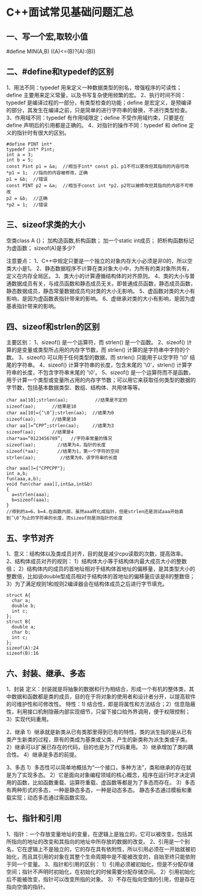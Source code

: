 # C++面试常见基础问题汇总

## 一、写一个宏,取较小值
#define MIN(A,B)  ((A)<=(B)?(A):(B))

## 二、#define和typedef的区别
1、用法不同：typedef 用来定义一种数据类型的别名，增强程序的可读性；define 主要用来定义常量，以及书写复杂使用频繁的宏。
2、执行时间不同：typedef 是编译过程的一部分，有类型检查的功能；define 是宏定义，是预编译的部分，其发生在编译之前，只是简单的进行字符串的替换，不进行类型检查。
3、作用域不同：typedef 有作用域限定；define 不受作用域约束，只要是在 define 声明后的引用都是正确的。
4、对指针的操作不同：typedef 和 define 定义的指针时有很大的区别。

```
#define PINT int*
typedef int* Pint;
int a = 3;
int b = 5;
const Pint p1 = &a;  //相当于int* const p1，p1不可以更改但其指向的内容可改
*p1 = 1;  //指向的内容被修改，正确
p1 = &b;  //错误
const PINT p2 = &a;  //相当于const int *p2，p2可以被修改但其指向的内容不可修改
p2 = &b;  //正确
*p2 = 1;  //错误
```

## 三、sizeof求类的大小
空类class A {}；
加构造函数,析构函数；
加一个static int成员；
把析构函数标记为虚函数；
sizeof(A)是多少?

注意要点：
1、C++中规定只要是一个独立的对象内存大小必须是非0的，所以空类大小是1。
2、静态数据程序不计算在类对象大小中，为所有的类对象所共有，定义在内存全局区。
3、类大小的计算遵循结构体的对齐原则。
4、类的大小与普通数据成员有关，与成员函数和静态成员无关。即普通成员函数，静态成员函数，静态数据成员，静态常量数据成员均对类的大小无影响。
5、虚函数对类的大小有影响，是因为虚函数表指针带来的影响。
6、虚继承对类的大小有影响，是因为虚基表指针带来的影响。

## 四、sizeof和strlen的区别
主要区别：
1、sizeof() 是一个运算符，而 strlen() 是一个函数。
2、sizeof() 计算的是变量或类型所占用的内存字节数，而 strlen() 计算的是字符串中字符的个数。
3、sizeof() 可以用于任何类型的数据，而 strlen() 只能用于以空字符 '\0' 结尾的字符串。
4、sizeof() 计算字符串的长度，包含末尾的 '\0'，strlen() 计算字符串的长度，不包含字符串末尾的 '\0'。
5、sizeof() 是一个运算符而不是函数，用于计算一个类型或变量所占用的内存字节数；可以用它来获取任何类型的数据的字节数，包括基本数据类型、数组、结构体、共用体等等。
```
char aa[10];strlen(aa);          //结果是不定的   
sizeof(aa);      //结果是10
char aa[10]={‘\0’};strlen(aa);  //结果为0        
sizeof(aa);      //结果是10
char aa[]=”CPP”;strlen(aa);     //结果为3             
sizeof(aa);      //结果是4
char*aa=”0123456789”;   //字符串常量的情况
sizeof(aa);        //结果为4，指针的长度
sizeof(*aa);       //结果为1，第一个字符的空间
strlen(aa);         //结果为0，该字符串的长度

char aaa[]={"CPPCPP"};
int a,b;
fun(aaa,a,b);
void fun(char aaa[],int&a,int&b)
{
  a=strlen(aaa);
  b=sizeof(aaa);
}
//得到的a=6，b=4.在函数内部，虽然aaa转化成指针，但是strlen还是测试aaa开始直到’\0’为止的字符串的长度，而sizeof则是测指针的长度
```
## 五、字节对齐
1、意义：结构体以及类成员对齐，目的就是减少cpu读取的次数，提高效率。
2、结构体成员对齐的规则：
1）结构体大小等于结构体内最大成员大小的整数倍；
2）结构体内的成员的首地址相对于结构体首地址的偏移量，是其类型大小的整数倍，比如说double型成员相对于结构体的首地址的偏移量应该是8的整数倍；
3）为了满足规则1和规则2编译器会在结构体成员之后进行字节填充。
```
struct A{
  char a;
  double b;
  int c;
};
struct B{
  double a;
  char b;
  int c;
};
sizeof(A):24
sizeof(B):16
```
## 六、封装、继承、多态
1、封装
定义：封装就是将抽象的数据和行为相结合，形成一个有机的整体类，其中数据和函数都是类的成员，目的在于将对象的使用者和设计者分开，以提高软件的可维护性和可修改性。
特性：1) 结合性，即是将属性和方法结合；2）信息隐蔽性，利用接口机制隐蔽内部实现细节，只留下接口给外界调用，便于权限控制；3）实现代码重用。

2、继承
1）继承就是新类从已有类那里得到已有的特性，类的派生指的是从已有类产生新类的过程，原有的类成为基类或父类，产生的新类称为派生类或子类。
2）继承可以扩展已存在的代码，目的也是为了代码重用。
3）继承增加了类的耦合性。
4）继承是多态的前提。

3、多态
1）多态性可以简单地概括为“一个接口，多种方法”，类和继承的存在就是为了实现多态。
2）它是面向对象编程领域的核心概念，程序在运行时才决定调用的函数，比如函数重载、运算符重载、虚函数等都是为了多态而存在。
3）多态有两种形式的多态，一种是静态多态，一种是动态多态。
静态多态通过模板和重载实现；动态多态通过需函数实现。

## 七、指针和引用
1、指针：一个存放变量地址的变量，在逻辑上是独立的，它可以被改变，包括其所指向的地址的改变和其指向的地址中所存放的数据的改变。
2、引用是一个别名，它在逻辑上不是独立的，它的存在具有依附性，所以引用必须在一开始就被初始化，而且其引用的对象在其整个生命周期中是不能被改变的，自始至终只能依附于同一个变量。
3、指针和引用的区别：
1）引用必须被初始化，但是不分配存储空间；指针不声明时初始化，在初始化的时候需要分配存储空间。
2）引用初始化后不能被改变，指针可以改变所指的对象。
3）不存在指向空值的引用，但是存在指向空值的指针。

